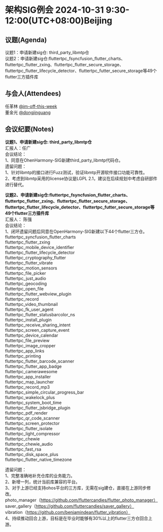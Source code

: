 # 架构SIG例会 2024-10-31 9:30-12:00(UTC+08:00)Beijing

## 议题(Agenda)

议题1：申请新建sig仓: third_party_libmtp仓  
议题2：申请新建sig仓:fluttertpc_fsyncfusion_flutter_charts、fluttertpc_flutter_zxing、fluttertpc_flutter_secure_storage、fluttertpc_flutter_lifecycle_detector、fluttertpc_futter_secure_storage等49个flutter三方插件库  

## 与会人(Attendees)

任革林 [@im-off-this-week](https://gitee.com/im-off-this-week)  
董金光 [@dongjinguang](https://gitee.com/dongjinguang)  

## 会议纪要(Notes)

**议题1、申请新建sig仓: third_party_libmtp仓**  
汇报人：任广  
会议结论：  
1、同意在OhenHarmony-SIG新建third_party_libmtp代码仓。  
遗留问题：  
1、针对libmtp的接口进行Fuzz测试，验证libmtp开源软件接口功能可靠性。  
2、考虑到libmtp采用的license协议是LGPL 2.1，建议在后续规划中考虑自研部件进行替代。  

**议题2、申请新建sig仓:fluttertpc_fsyncfusion_flutter_charts、fluttertpc_flutter_zxing、fluttertpc_flutter_secure_storage、fluttertpc_flutter_lifecycle_detector、fluttertpc_futter_secure_storage等49个flutter三方插件库**  
汇报人： 陈强  
会议结论：  
1、闭环遗留问题后同意在OpenHarmony-SIG新建以下44个flutter三方仓。  
fluttertpc_syncfusion_flutter_charts  
fluttertpc_flutter_zxing  
fluttertpc_mobile_device_identifier  
fluttertpc_flutter_lifecycle_detector  
fluttertpc_cryptography_flutter  
fluttertpc_flutter_vibrate  
fluttertpc_motion_sensors  
fluttertpc_file_picker  
fluttertpc_just_audio  
fluttertpc_geocoding  
fluttertpc_open_file  
fluttertpc_flutter_webview_plugin  
fluttertpc_record  
fluttertpc_video_thumbnail  
fluttertpc_fk_user_agent  
fluttertpc_flutter_statusbarcolor_ns  
fluttertpc_install_plugin  
fluttertpc_receive_sharing_intent  
fluttertpc_screen_capture_event  
fluttertpc_device_calendar  
fluttertpc_file_preview  
fluttertpc_image_cropper  
fluttertpc_app_links  
fluttertpc_printing  
fluttertpc_flutter_barcode_scanner  
fluttertpc_flutter_app_badge  
fluttertpc_camerawesome  
fluttertpc_app_installer  
fluttertpc_map_launcher  
fluttertpc_record_mp3  
fluttertpc_simple_circular_progress_bar  
fluttertpc_wakelock_plus  
fluttertpc_system_boot_time  
fluttertpc_flutter_jsbridge_plugin  
fluttertpc_pdf_render  
fluttertpc_qr_code_scanner  
fluttertpc_screen_protector  
fluttertpc_flutter_isolate  
fluttertpc_light_compressor  
fluttertpc_chewie  
fluttertpc_chewie_audio  
fluttertpc_fast_rsa  
fluttertpc_disk_space_plus  
fluttertpc_flutter_native_timezone  

遗留问题：  
1、完整准确地补充仓库的业务能力。  
2、新增一列，统计当前库兼容的平台。  
3、对于上游已经支持ohos平台的三方库，无需在sig建仓，直接在上游同步修改。  
      photo_manager（https://github.com/fluttercandies/flutter_photo_manager）  
      saver_gallery（https://github.com/fluttercandies/saver_gallery）  
      vibration（https://github.com/benjamindean/flutter_vibration）  
4、持续推动回合上游，目标是在毕业时能够有30%以上的flutter三方仓回合上游。  
